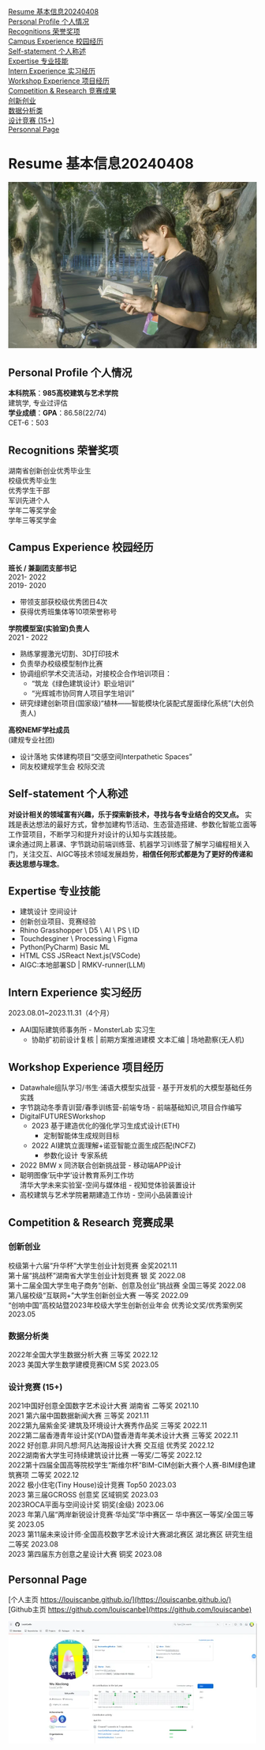 [Resume 基本信息20240408](#nuedI)<br />[Personal Profile 个人情况](#liLF4)<br />[Recognitions 荣誉奖项](#xxINN)<br />[Campus Experience 校园经历](#YAj7d)<br />[Self-statement 个人称述](#fvGhe)<br />[Expertise 专业技能](#meqI3)<br />[Intern Experience 实习经历](#unyLR)<br />[Workshop Experience 项目经历](#E9Y2v)<br />[Competition & Research 竞赛成果](#keesM)<br />[创新创业](#FGxNx)<br />[数据分析类](#llnYF)<br />[设计竞赛 (15+)](#vWjoS)<br />[Personnal Page](#IKqhE)

<a name="nuedI"></a>

# Resume 基本信息20240408

![a3d18b20b35b248a984590c750be46f.jpg](asset\image\photo.jpg)
<a name="liLF4"></a>

## Personal Profile 个人情况

**本科院系**：**985高校建筑与艺术学院**<br />建筑学, 专业过评估<br />**学业成绩**：**GPA**：86.58(22/74)<br />CET-6：503<br />
<a name="xxINN"></a>

## Recognitions **荣誉奖项**

湖南省创新创业优秀毕业生  
校级优秀毕业生  
优秀学生干部<br />军训先进个人<br />学年二等奖学金<br />学年三等奖学金
<a name="YAj7d"></a>

## Campus Experience 校园经历

**班长 / 兼副团支部书记**<br />2021- 2022<br />2019- 2020

- 带领支部获校级优秀团日4次
- 获得优秀班集体等10项荣誉称号

**学院模型室(实验室)负责人**<br />2021 - 2022

- 熟练掌握激光切割、3D打印技术
- 负责举办校级模型制作比赛
- 协调组织学术交流活动，对接校企合作培训项目：
  - “筑龙《绿色建筑设计》职业培训”
  - “光辉城市协同育人项目学生培训”
- 研究绿建创新项目(国家级)“植林——智能模块化装配式屋面绿化系统”(大创负责人)

**高校NEMF学社成员**<br />(建规专业社团)

- 设计落地 实体建构项目“交感空间Interpathetic Spaces”
- 同友校建规学生会 校际交流  

<a name="fvGhe"></a>

## Self-statement 个人称述  

**对设计相关的领域富有兴趣，乐于探索新技术，寻找与各专业结合的交叉点。** 实践是表达想法的最好方式，曾参加建构节活动、生态营造搭建、参数化智能立面等工作营项目，不断学习和提升对设计的认知与实践技能。<br />课余通过网上慕课、字节跳动前端训练营、机器学习训练营了解学习编程相关入门，关注交互、AIGC等技术领域发展趋势，**相信任何形式都是为了更好的传递和表达思想与理念**。  

<a name="meqI3"></a>

## Expertise 专业技能

- 建筑设计 空间设计
- 创新创业项目、竞赛经验
- Rhino Grasshopper \ D5 \ AI \ PS \ ID
- Touchdesginer \ Processing \ Figma
- Python(PyCharm) Basic ML
- HTML CSS JSReact Next.js(VSCode)
- AIGC:本地部署SD | RMKV-runner(LLM)  

<a name="unyLR"></a>

## Intern Experience 实习经历

2023.08.01~2023.11.31（4个月）

- AAI国际建筑师事务所 - MonsterLab 实习生
  - 协助扩初前设计复核 | 前期方案推进建模 文本汇编 | 场地勘察(无人机)  

<a name="E9Y2v"></a>

## Workshop Experience 项目经历  

- Datawhale组队学习/书生·浦语大模型实战营
      - 基于开发机的大模型基础任务实践
- 字节跳动冬季青训营/春季训练营-前端专场
      - 前端基础知识,项目合作编写
- DigitalFUTURESWorkshop
  - 2023 基于建造优化的强化学习生成式设计(ETH)
    - 定制智能体生成规则目标
  - 2022 AI建筑立面理解+诺亚智能立面生成匹配(NCFZ)
    - 参数化设计 专家系统
- 2022 BMW x 同济联合创新挑战营
      - 移动端APP设计
- 聪明图像‘玩中学’设计教育系列工作坊<br />清华大学未来实验室-空间与媒体组
      - 视知觉体验装置设计
- 高校建筑与艺术学院暑期建造工作坊
      - 空间小品装置设计

<a name="keesM"></a>

## Competition & Research 竞赛成果

<a name="FGxNx"></a>

### 创新创业

校级第十六届“升华杯”大学生创业计划竞赛 金奖2021.11<br />第十届“挑战杯”湖南省大学生创业计划竞赛 银 奖 2022.08<br />第十二届全国大学生电子商务“创新、创意及创业”挑战赛 全国三等奖 2022.08<br />第八届校级“互联网+”大学生创新创业大赛 一等奖 2022.09<br />“创响中国”高校站暨2023年校级大学生创新创业年会 优秀论文奖/优秀案例奖2023.05  

<a name="llnYF"></a>

### 数据分析类

2022年全国大学生数据分析大赛 三等奖 2022.12<br />2023 美国大学生数学建模竞赛ICM S奖 2023.05  

<a name="vWjoS"></a>

### 设计竞赛 (15+)

2021中国好创意全国数字艺术设计大赛 湖南省 二等奖 2021.10<br />2021 第六届中国数据新闻大赛 三等奖 2021.11<br />2022第九届紫金奖·建筑及环境设计大赛秀作品奖 三等奖 2022.11<br />2022第二届香港青年设计奖(YDA)暨香港青年美术设计大赛 三等奖 2022.11<br />2022 好创意.非同凡想:阿凡达海报设计大赛 交互组 优秀奖 2022.12<br />2022湖南省大学生可持续建筑设计比赛 一等奖/二等奖 2022.12<br />2022第十四届全国高等院校学生“斯维尔杯”BIM-CIM创新大赛个人赛-BIM绿色建筑赛项 二等奖 2022.12<br />2022 极小住宅(Tiny House)设计竞赛 Top50 2023.03<br />2023 第三届GCROSS 创意奖 区域铜奖 2023.03<br />2023ROCA平面与空间设计奖 铜奖(金级) 2023.06<br />2023 年第八届“两岸新锐设计竞赛·华灿奖”华中赛区一 华中赛区一等奖/全国三等奖 2023.05<br />2023 第11届未来设计师·全国高校数字艺术设计大赛湖北赛区 湖北赛区 研究生组 二等奖 2023.08<br />2023 第四届东方创意之星设计大赛 铜奖 2023.08  

<a name="IKqhE"></a>

## Personnal Page  

[个人主页 https://louiscanbe.github.io/](https://louiscanbe.github.io/)<br />[Github主页 https://github.com/louiscanbe](https://github.com/louiscanbe)<br />  

![image.png](asset\image\LouisCanBe_Overview.png)
